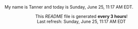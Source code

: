 My name is Tanner and today is Sunday, June 25, 11:17 AM EDT.

<p align="center">This <i>README</i> file is generated <b>every 3 hours</b>!</br>Last refresh: Sunday, June 25, 11:17 AM EDT<br /></p>
